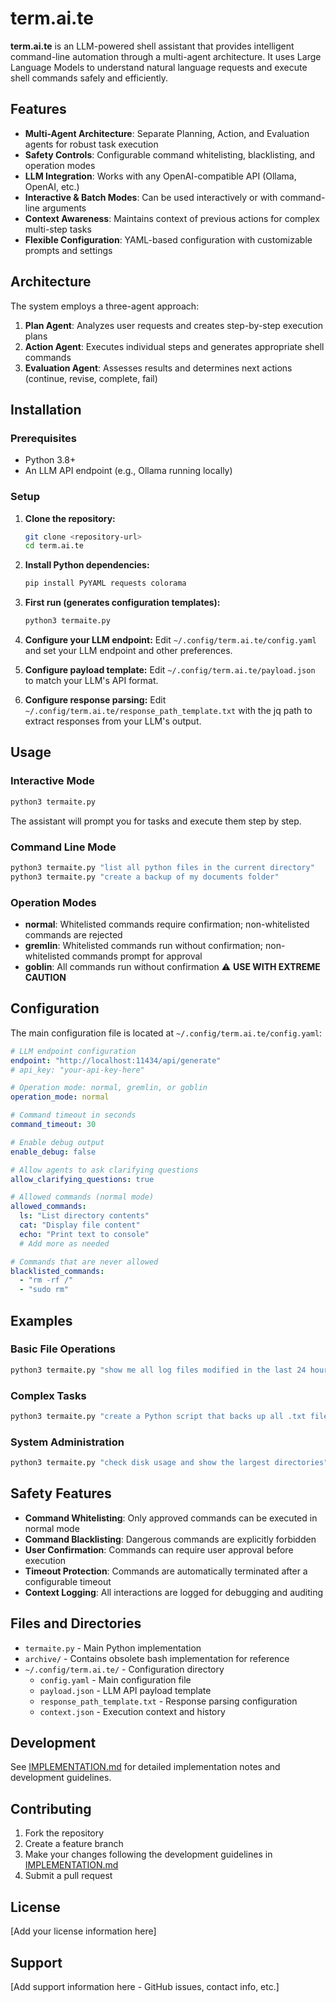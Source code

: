 # term.ai.te

**term.ai.te** is an LLM-powered shell assistant that provides intelligent command-line automation through a multi-agent architecture. It uses Large Language Models to understand natural language requests and execute shell commands safely and efficiently.

## Features

- **Multi-Agent Architecture**: Separate Planning, Action, and Evaluation agents for robust task execution
- **Safety Controls**: Configurable command whitelisting, blacklisting, and operation modes
- **LLM Integration**: Works with any OpenAI-compatible API (Ollama, OpenAI, etc.)
- **Interactive & Batch Modes**: Can be used interactively or with command-line arguments
- **Context Awareness**: Maintains context of previous actions for complex multi-step tasks
- **Flexible Configuration**: YAML-based configuration with customizable prompts and settings

## Architecture

The system employs a three-agent approach:

1. **Plan Agent**: Analyzes user requests and creates step-by-step execution plans
2. **Action Agent**: Executes individual steps and generates appropriate shell commands
3. **Evaluation Agent**: Assesses results and determines next actions (continue, revise, complete, fail)

## Installation

### Prerequisites

- Python 3.8+
- An LLM API endpoint (e.g., Ollama running locally)

### Setup

1. **Clone the repository:**
   ```bash
   git clone <repository-url>
   cd term.ai.te
   ```

2. **Install Python dependencies:**
   ```bash
   pip install PyYAML requests colorama
   ```

3. **First run (generates configuration templates):**
   ```bash
   python3 termaite.py
   ```

4. **Configure your LLM endpoint:**
   Edit `~/.config/term.ai.te/config.yaml` and set your LLM endpoint and other preferences.

5. **Configure payload template:**
   Edit `~/.config/term.ai.te/payload.json` to match your LLM's API format.

6. **Configure response parsing:**
   Edit `~/.config/term.ai.te/response_path_template.txt` with the jq path to extract responses from your LLM's output.

## Usage

### Interactive Mode

```bash
python3 termaite.py
```

The assistant will prompt you for tasks and execute them step by step.

### Command Line Mode

```bash
python3 termaite.py "list all python files in the current directory"
python3 termaite.py "create a backup of my documents folder"
```

### Operation Modes

- **normal**: Whitelisted commands require confirmation; non-whitelisted commands are rejected
- **gremlin**: Whitelisted commands run without confirmation; non-whitelisted commands prompt for approval
- **goblin**: All commands run without confirmation ⚠️ **USE WITH EXTREME CAUTION**

## Configuration

The main configuration file is located at `~/.config/term.ai.te/config.yaml`:

```yaml
# LLM endpoint configuration
endpoint: "http://localhost:11434/api/generate"
# api_key: "your-api-key-here"

# Operation mode: normal, gremlin, or goblin
operation_mode: normal

# Command timeout in seconds
command_timeout: 30

# Enable debug output
enable_debug: false

# Allow agents to ask clarifying questions
allow_clarifying_questions: true

# Allowed commands (normal mode)
allowed_commands:
  ls: "List directory contents"
  cat: "Display file content"
  echo: "Print text to console"
  # Add more as needed

# Commands that are never allowed
blacklisted_commands:
  - "rm -rf /"
  - "sudo rm"
```

## Examples

### Basic File Operations
```bash
python3 termaite.py "show me all log files modified in the last 24 hours"
```

### Complex Tasks
```bash
python3 termaite.py "create a Python script that backs up all .txt files to a dated folder"
```

### System Administration
```bash
python3 termaite.py "check disk usage and show the largest directories"
```

## Safety Features

- **Command Whitelisting**: Only approved commands can be executed in normal mode
- **Command Blacklisting**: Dangerous commands are explicitly forbidden
- **User Confirmation**: Commands can require user approval before execution
- **Timeout Protection**: Commands are automatically terminated after a configurable timeout
- **Context Logging**: All interactions are logged for debugging and auditing

## Files and Directories

- `termaite.py` - Main Python implementation
- `archive/` - Contains obsolete bash implementation for reference
- `~/.config/term.ai.te/` - Configuration directory
  - `config.yaml` - Main configuration file
  - `payload.json` - LLM API payload template
  - `response_path_template.txt` - Response parsing configuration
  - `context.json` - Execution context and history

## Development

See [IMPLEMENTATION.md](IMPLEMENTATION.md) for detailed implementation notes and development guidelines.

## Contributing

1. Fork the repository
2. Create a feature branch
3. Make your changes following the development guidelines in [IMPLEMENTATION.md](IMPLEMENTATION.md)
4. Submit a pull request

## License

[Add your license information here]

## Support

[Add support information here - GitHub issues, contact info, etc.]
